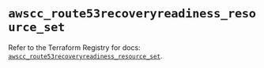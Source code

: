 # `awscc_route53recoveryreadiness_resource_set`

Refer to the Terraform Registry for docs: [`awscc_route53recoveryreadiness_resource_set`](https://registry.terraform.io/providers/hashicorp/awscc/0.70.0/docs/resources/route53recoveryreadiness_resource_set).
